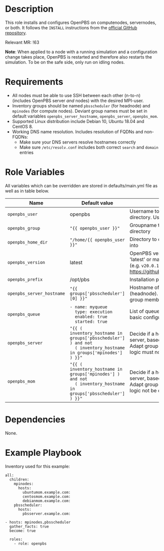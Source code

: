 # Description
This role installs and configures OpenPBS on computenodes, servernodes, or both. It follows the `INSTALL` instructions from the [official GitHub repository](https://github.com/openpbs/openpbs/blob/master/INSTALL).

Relevant MR: !63

**Note**: When applied to a node with a running simulation and a configuration change takes place, OpenPBS is restarted and therefore also restarts the simulation. To be on the safe side, only run on idling nodes.

# Requirements
* All nodes must be able to use SSH between each other (n-to-n) (includes OpenPBS server *and* nodes) with the desired MPI-user.
* Inventory groups should be named `pbsscheduler` (for headnode) and `mpinodes` (for compute nodes). Deviant group names must be set in default variables `openpbs_server_hostname`, `openpbs_server`, `openpbs_mom`.
* Supported Linux distribution include Debian 10, Ubuntu 18.04 and CentOS 8.
* Working DNS name resolution. Includes resolution of FQDNs and non-FQDNs:
  * Make sure your DNS servers resolve hostnames correctly
  * Make sure `/etc/resolv.conf` includes both correct `search` and `domain` entries

# Role Variables
All variables which can be overridden are stored in defaults/main.yml file as well as in table below.

| Name | Default value | Description |
| ------ | ------ | ----- |
| `openpbs_user` | openpbs | Username to own the sourcecode directory. User will get `sudo` privileges. |
| `openpbs_group` | `"{{ openpbs_user }}"` | Groupname to own the sourcecode directory |
| `openpbs_home_dir` | `"/home/{{ openpbs_user }}"` | Directory to download the sourcecode into |
| `openpbs_version` | latest | OpenPBS version to install. Must be 'latest' or match a tag name in OpenPBS (e.g. `v20.0.1`). See GitHub repostiory: https://github.com/openpbs/openpbs/tags |
| `openpbs_prefix` | /opt/pbs | Installation prefix |
| `openpbs_server_hostname` | `"{{ groups['pbsscheduler'][0] }}"` | Hostname of the OpenPBS server (headnode). Default is based on inventory group membership. |
| `openpbs_queue` | `- name: myqueue`<br>`  type: execution`<br>`  enabled: true`<br>`  started: true` | List of queues to create. Only the shown basic configuration options are supported. |
| `openpbs_server` | `"{{ ( inventory_hostname in groups['pbsscheduler'] ) and not`<br>`  ( inventory_hostname in groups['mpinodes'] ) }}"` | Decide if a host is a PBS MOM or a PBS server, based on its group memberships. Adapt group names where necessary, logic must not be changed. |
| `openpbs_mom` | `"{{ ( inventory_hostname in groups['mpinodes'] ) and not`<br>`  ( inventory_hostname in groups['pbsscheduler'] ) }}"` | Decide if a host is a PBS MOM or a PBS server, based on its group memberships. Adapt group names where necessary, logic not be changed. |


# Dependencies
None.

# Example Playbook
Inventory used for this example:
```
all:
  children:
    mpinodes:
      hosts:
        ubuntumom.example.com:
        centosmom.example.com:
        debianmom.example.com:
    pbsscheduler:
      hosts:
        pbsserver.example.com:
```

```
- hosts: mpinodes,pbsscheduler
  gather_facts: true
  become: true

  roles:
    - role: openpbs
```
